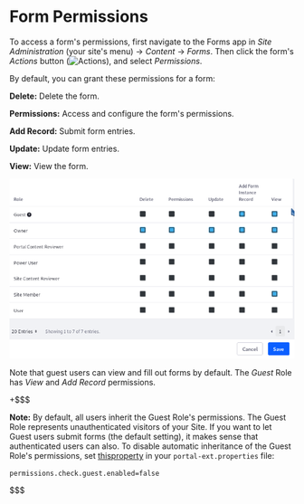 # Form Permissions [](id=form-permissions)

To access a form's permissions, first navigate to the Forms app in 
*Site Administration* (your site's menu) &rarr; *Content* &rarr; *Forms*. Then 
click the form's *Actions* button 
(![Actions](../../images/icon-actions.png)), 
and select *Permissions*. 

By default, you can grant these permissions for a form: 

**Delete:** Delete the form. 

**Permissions:** Access and configure the form's permissions. 

**Add Record:** Submit form entries. 

**Update:** Update form entries. 

**View:** View the form. 

![Figure 1: You can configure a form's permissions.](../../images/forms-form-permissions.png)

Note that guest users can view and fill out forms by default. The *Guest* Role 
has *View* and *Add Record* permissions. 

+$$$

**Note:** By default, all users inherit the Guest Role's permissions. The Guest
Role represents unauthenticated visitors of your Site.  If you want to let
Guest users submit forms (the default setting), it makes sense that
authenticated users can also.  To disable automatic inheritance of the Guest
Role's permissions, set 
[thisproperty](@platform-ref@/7.1-latest/propertiesdoc/portal.properties.html#Permissions)
in your `portal-ext.properties` file:

    permissions.check.guest.enabled=false

$$$
